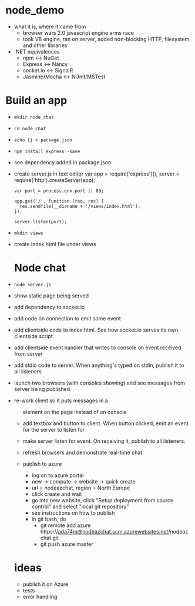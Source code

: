 node_demo
=========

* what it is, where it came from
	* browser wars 2.0 javascript engine arms race
	* took V8 engine, ran on server, added non-blocking HTTP, filesystem and other libraries
* .NET equivalences
	* npm <-> NuGet
	* Express <-> Nancy
	* socket.io <-> SignalR
	* Jasmine/Mocha <-> NUnit/MSTest

Build an app
============
* `mkdir node_chat` 
* `cd node_chat` 
* `echo {} > package.json`
* `npm install express -save`
* see dependency added in package.json
* create server.js in text editor
      var app = require('express')(), 
          server = require('http').createServer(app);

      var port = process.env.port || 80;

      app.get('/', function (req, res) {
        res.sendfile(__dirname + '/views/index.html');
      });

      server.listen(port);
* `mkdir views`
* create index.html file under views
          <html>
            <head>
              <title>Node chat</title>
            </head>
            <body>
              <h1>Node chat</h1>
            </body>
          <html>
* `node server.js`
* show static page being served
* add dependency to socket.io
* add code on connection to emit some event
* add clientside code to index.html. See how socket.io serves its own clientside script
* add clientside event handler that writes to console on event received from server
* add stdio code to server. When anything's typed on stdin, publish it to all listeners
* launch two browsers (with consoles showing) and see messages from server being published.
* re-work client so it puts messages in a <UL> element on the page instead of on console
* add textbox and button to client. When button clicked, emit an event for the server to listen for
* make server listen for event. On receiving it, publish to all listeners.
* refresh browsers and demonstrate real-time chat

* publish to azure
  * log on to azure portal
  * new ->  compute -> website -> quick create 
  * url = nodeazchat, region = North Europe 
  * click create and wait
  * go into new website, click "Setup deployment from source control" and select "local git repository"
  * see instructions on how to publish
  * in git bash, do 
    * git remote add azure https://ada74m@nodeazchat.scm.azurewebsites.net/nodeazchat.git
    * git push azure master 

ideas
=====

* publish it on Azure
* tests
* error handling
